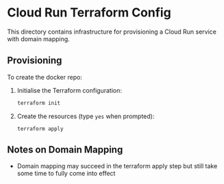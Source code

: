 # Cloud Run Terraform Config

This directory contains infrastructure for provisioning a Cloud Run service with
domain mapping.

## Provisioning

To create the docker repo:

1. Initialise the Terraform configuration:

    ```bash
    terraform init
    ```

2. Create the resources (type `yes` when prompted):

    ```
    terraform apply
    ```

## Notes on Domain Mapping

- Domain mapping may succeed in the terraform apply step but still take some
  time to fully come into effect
